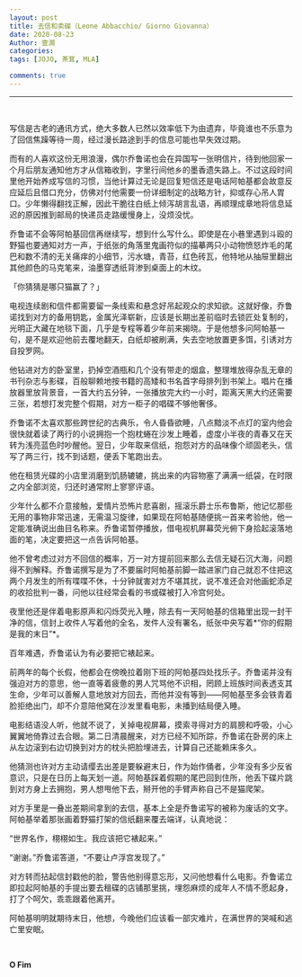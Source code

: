 ```yaml
---
layout: post
title: 去信和卖碟（Leone Abbacchio/ Giorno Giovanna）
date: 2020-08-23
Author: 壹澗
categories: 
tags: [JOJO, 茶茸, MLA]

comments: true
--- 
```


***

<br/>

写信是古老的通讯方式，绝大多数人已然以效率低下为由遗弃，毕竟谁也不乐意为了回信焦躁等待一周，经过漫长路途到手的信息可能也早失效过期。

而有的人喜欢这份无用浪漫，偶尔乔鲁诺也会在异国写一张明信片，待到他回家一个月后朋友通知他方才从信箱收到，字里行间他乡的墨香遗失路上。不过这段时间里他开始养成写信的习惯，当他计算过无论是回复短信还是电话阿帕基都会故意反应延后且借口充分，仿佛对付他需要一份详细制定的战略方针，抑或存心吊人胃口。少年懒得翻找正解，因此干脆往白纸上倾泻胡言乱语，再顺理成章地将信息延迟的原因推到邮局的快递员走路缓慢身上，没烦没忧。

乔鲁诺不会等阿帕基回信再继续写，想到什么写什么。即使是在小巷里遇到斗殴的野猫也要通知对方一声，于纸张的角落里鬼画符似的描摹两只小动物愤怒炸毛的尾巴和数不清的无关痛痒的小细节，污水塘，青苔，红色砖瓦，他特地从抽屉里翻出其他颜色的马克笔来，油墨穿透纸背渗到桌面上的木纹。

「你猜猜是哪只猫赢了？」

电视连续剧和信件都需要留一条线索和悬念好吊起观众的求知欲。这就好像，乔鲁诺找到对方的备用钥匙，金属光泽崭新，应该是长期出差前临时去锁匠处复制的，光明正大藏在地毯下面，几乎是专程等着少年前来揭晓。于是他想多问阿帕基一句，是不是欢迎他前去覆地翻天，白纸却被刷满，失去空地放置更多饵，引诱对方自投罗网。

他钻进对方的卧室里，扔掉空酒瓶和几个没有带走的烟盒，整理堆放得杂乱无章的书刊杂志与影碟，百般聊赖地按书籍的高矮和书名首字母排列到书架上。唱片在播放器里放背景音，一首大约五分钟，一张播放完大约一小时，距离天黑大约还需要三张，若想打发完整个假期，对方一柜子的唱碟不够他奢侈。

乔鲁诺不太喜欢那些跨世纪的古典乐，令人昏昏欲睡，八点黯淡不点灯的室内他会很快就着读了两行的小说拥抱一个抱枕蜷在沙发上睡着，虚度小半夜的青春又在天转为浅亮蓝色时吵醒他。翌日，少年取来信纸，抱怨对方的品味像个顽固老头，信写了两三行，找不到话题，便丢下笔跑出去。

他在租赁光碟的小店里消磨到饥肠辘辘，挑出来的内容物塞了满满一纸袋，在时限之内全部浏览，归还时通常附上寥寥评语。

少年什么都不介意接触，爱情片恐怖片悲喜剧，摇滚乐爵士乐布鲁斯，他记忆那些无用的事物非常迅速，无需温习旋律，如果现在阿帕基随便挑一首来考验他，他一定能准确说出曲目名称来。乔鲁诺暂停播放，借电视机屏幕荧光俯下身拾起滚落地面的笔，决定要把这一点告诉阿帕基。

他不曾考虑过对方不回信的概率，万一对方提前回来那么去信无疑石沉大海，问题得不到解释。乔鲁诺撰写是为了不要届时阿帕基前脚一踏进家门自己就忍不住把这两个月发生的所有喋喋不休，十分钟就害对方不堪其扰，说不准还会对他画蛇添足的收拾批判一番，问他以往经常会看的书或碟被打入冷宫何处。

夜里他还是伴着电影原声和闪烁荧光入睡，除去有一天阿帕基的信箱里出现一封干净的信，信封上收件人写着他的全名，发件人没有署名，纸张中央写着*“你的假期是我的末日”*。

百年难遇，乔鲁诺认为有必要把它裱起来。

前两年的每个长假，他都会在傍晚拉着刚下班的阿帕基四处找乐子。乔鲁诺并没有强迫对方的意思，他一直等着疲惫的男人咒骂他不识相，罔顾上班族时间表透支其生命，少年可以善解人意地放对方回去，而他并没有等到——阿帕基至多会铁青着脸拒绝出门，却不介意陪他窝在沙发里看电影，未播到结局便入睡。

电影结语没人听，他就不说了，关掉电视屏幕，摸索寻得对方的肩膀和呼吸，小心翼翼地倚靠过去合眼。第二日清晨醒来，对方已经不知所踪，乔鲁诺在卧房的床上从左边滚到右边切换到对方的枕头把脸埋进去，计算自己还能赖床多久。

他猜测也许对方主动请缨去出差是要躲避末日，作为始作俑者，少年没有多少反省意识，只是在日历上每天划一道。阿帕基踩着假期的尾巴回到住所，他丢下碟片跳到对方身上去拥抱，男人想甩他下去，掰开他的手臂声称自己不是猫爬架。

对方手里是一叠出差期间拿到的去信，基本上全是乔鲁诺写的被称为废话的文字。阿帕基举着那张画着野猫打架的信纸翻来覆去端详，认真地说：

“世界名作，栩栩如生。我应该把它裱起来。”

“谢谢。”乔鲁诺答道，“不要让卢浮宫发现了。”

对方转而拈起信封戳他的脸，警告他别得意忘形，又问他想看什么电影。乔鲁诺立即拉起阿帕基的手提出要去租碟的店铺那里挑，埋怨麻烦的成年人不情不愿起身，打了个呵欠，乖乖跟着他离开。

阿帕基明明就期待末日，他想，今晚他们应该看一部灾难片，在满世界的哭喊和逃亡里安眠。

<br/>

**O Fim**